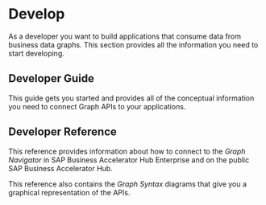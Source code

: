 <!-- loio68ce43a3c609468d95721031085007b1 -->

# Develop

As a developer you want to build applications that consume data from business data graphs. This section provides all the information you need to start developing.



## Developer Guide

This guide gets you started and provides all of the conceptual information you need to connect Graph APIs to your applications.



## Developer Reference

This reference provides information about how to connect to the *Graph Navigator* in SAP Business Accelerator Hub Enterprise and on the public SAP Business Accelerator Hub.

This reference also contains the *Graph Syntax* diagrams that give you a graphical representation of the APIs.

